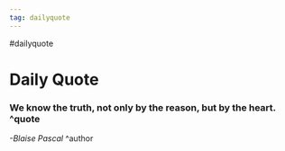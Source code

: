 ```yaml
---
tag: dailyquote
---
```


#dailyquote

# Daily Quote

### We know the truth, not only by the reason, but by the heart. ^quote
*-Blaise Pascal* ^author

